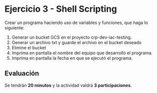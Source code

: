 # Ejercicio 3 - Shell Scripting

Crear un programa haciendo uso de variables y funciones, que haga lo siguiente: 

1. Generar un bucket GCS en el proyecto crp-dev-iac-testing. 
2. Generar un archivo txt y guarde el archivo en el bucket deseado
3. Elimine el bucket
4. Imprima en pantalla el nombre del equipo que desarrolló el programa. 
5. Imprima en pantalla la fecha en que se ejecutó el programa. 

## Evaluación

Se tendrán **20 minutos** y la actividad valdrá **3 participaciones**. 
